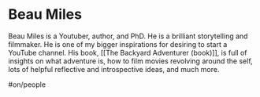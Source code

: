 # Beau Miles
Beau Miles is a Youtuber, author, and PhD. He is a brilliant storytelling and filmmaker. He is one of my bigger inspirations for desiring to start a YouTube channel. His book, [[The Backyard Adventurer (book)]], is full of insights on what adventure is, how to film movies revolving around the self, lots of helpful reflective and introspective ideas, and much more.

#on/people 